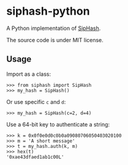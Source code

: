 # siphash-python

A Python implementation of [SipHash](https://131002.net/siphash/).

The source code is under MIT license.

## Usage

Import as a class:

    >>> from siphash import SipHash
    >>> my_hash = SipHash()

Or use specific `c` and `d`:

    >>> my_hash = SipHash(c=2, d=4)

Use a 64-bit key to authenticate a string:

    >>> k = 0x0f0e0d0c0b0a09080706050403020100
    >>> m = 'A short message'
    >>> t = my_hash.auth(k, m)
    >>> hex(t)
    '0xae43dfaed1ab1c00L'
